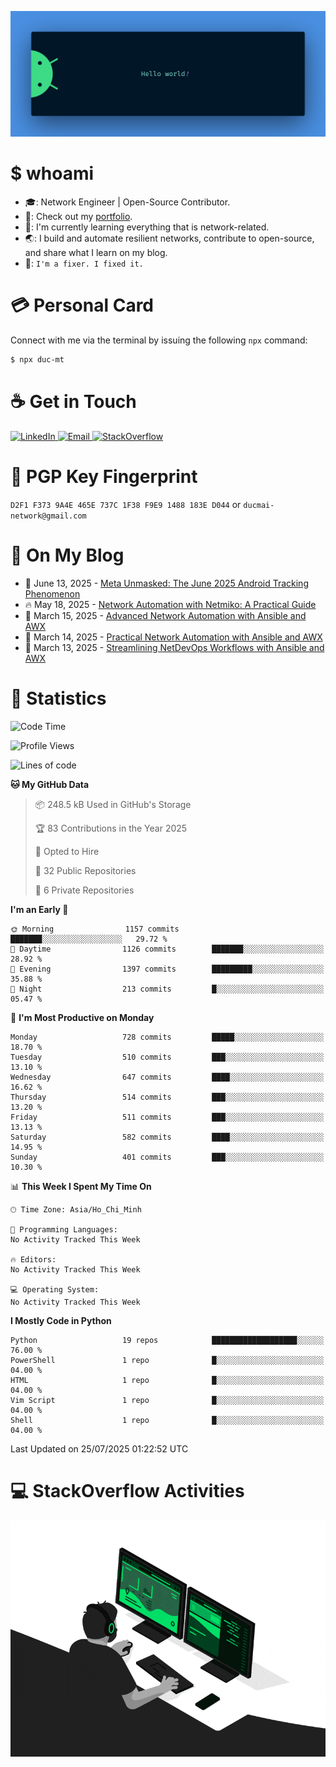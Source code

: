 <p align="center"><img src="assets/banner.png" /></p>

[//]: ![](https://github.com/duke-mai/duke-mai/actions/workflows/waka-stats.yml/badge.svg)
[//]: ![](https://github.com/duke-mai/duke-mai/actions/workflows/latest-blogs.yml/badge.svg)
[//]: ![](https://github.com/duke-mai/duke-mai/actions/workflows/stackoverflow-activities.yml/badge.svg)

# $ whoami

- :mortar_board:: Network Engineer | Open-Source Contributor.
- :telescope:: Check out my [portfolio](https://tandukemai.com/).
- :seedling:: I'm currently learning everything that is network-related.
- :earth_asia:: I build and automate resilient networks, contribute to open-source, and share what I learn on my blog.
- :speech_balloon:: `I'm a fixer. I fixed it.`

# :credit_card: Personal Card

Connect with me via the terminal by issuing the following `npx` command:

```bash
$ npx duc-mt
```

# :coffee: Get in Touch

<a target="_blank" href="https://www.linkedin.com/in/duc-mt">
  <img alt="LinkedIn" src="https://img.shields.io/badge/LinkedIn-0077B5?style=for-the-badge&logo=linkedin&logoColor=white" />
</a>
<a target="_blank" href="mailto:ducmai.network@gmail.com">
  <img alt="Email" src="https://img.shields.io/badge/Gmail-D14836?style=for-the-badge&logo=gmail&logoColor=white" />
</a>
<a target="_blank" href="https://stackoverflow.com/users/16999206/tanducmai">
  <img alt="StackOverflow" src="https://img.shields.io/static/v1?message=Stackoverflow&logo=stackoverflow&label=&color=FE7A16&logoColor=white&labelColor=&style=for-the-badge" />
</a>

# :closed_lock_with_key: PGP Key Fingerprint

`D2F1 F373 9A4E 465E 737C 1F38 F9E9 1488 183E D044` or `ducmai-network@gmail.com`

# :scroll: On My Blog

<!-- BLOG-POST-LIST:START -->
 - 💯 June 13, 2025 - [Meta Unmasked: The June 2025 Android Tracking Phenomenon](https://tandukemai.com/posts/blogs/meta-unmasked-june-2025/)
 - 🔥 May 18, 2025 - [Network Automation with Netmiko: A Practical Guide](https://tandukemai.com/posts/python/network-automation-with-netmiko/)
 - 💫 March 15, 2025 - [Advanced Network Automation with Ansible and AWX](https://tandukemai.com/posts/blogs/advanced-network-automation-with-awx/)
 - 🚀 March 14, 2025 - [Practical Network Automation with Ansible and AWX](https://tandukemai.com/posts/blogs/practical-network-automation-with-ansible/)
 - 🌮 March 13, 2025 - [Streamlining NetDevOps Workflows with Ansible and AWX](https://tandukemai.com/posts/blogs/streamlining-netdevops-workflows-with-ansible-awx/)<!-- BLOG-POST-LIST:END -->

# :1234: Statistics

<!--START_SECTION:waka-->
![Code Time](http://img.shields.io/badge/Code%20Time-262%20hrs%2057%20mins-blue)

![Profile Views](http://img.shields.io/badge/Profile%20Views-0-blue)

![Lines of code](https://img.shields.io/badge/From%20Hello%20World%20I%27ve%20Written-9.1%20million%20lines%20of%20code-blue)

**🐱 My GitHub Data** 

> 📦 248.5 kB Used in GitHub's Storage 
 > 
> 🏆 83 Contributions in the Year 2025
 > 
> 💼 Opted to Hire
 > 
> 📜 32 Public Repositories 
 > 
> 🔑 6 Private Repositories 
 > 
**I'm an Early 🐤** 

```text
🌞 Morning                1157 commits        ███████░░░░░░░░░░░░░░░░░░   29.72 % 
🌆 Daytime                1126 commits        ███████░░░░░░░░░░░░░░░░░░   28.92 % 
🌃 Evening                1397 commits        █████████░░░░░░░░░░░░░░░░   35.88 % 
🌙 Night                  213 commits         █░░░░░░░░░░░░░░░░░░░░░░░░   05.47 % 
```
📅 **I'm Most Productive on Monday** 

```text
Monday                   728 commits         █████░░░░░░░░░░░░░░░░░░░░   18.70 % 
Tuesday                  510 commits         ███░░░░░░░░░░░░░░░░░░░░░░   13.10 % 
Wednesday                647 commits         ████░░░░░░░░░░░░░░░░░░░░░   16.62 % 
Thursday                 514 commits         ███░░░░░░░░░░░░░░░░░░░░░░   13.20 % 
Friday                   511 commits         ███░░░░░░░░░░░░░░░░░░░░░░   13.13 % 
Saturday                 582 commits         ████░░░░░░░░░░░░░░░░░░░░░   14.95 % 
Sunday                   401 commits         ███░░░░░░░░░░░░░░░░░░░░░░   10.30 % 
```


📊 **This Week I Spent My Time On** 

```text
🕑︎ Time Zone: Asia/Ho_Chi_Minh

💬 Programming Languages: 
No Activity Tracked This Week

🔥 Editors: 
No Activity Tracked This Week

💻 Operating System: 
No Activity Tracked This Week
```

**I Mostly Code in Python** 

```text
Python                   19 repos            ███████████████████░░░░░░   76.00 % 
PowerShell               1 repo              █░░░░░░░░░░░░░░░░░░░░░░░░   04.00 % 
HTML                     1 repo              █░░░░░░░░░░░░░░░░░░░░░░░░   04.00 % 
Vim Script               1 repo              █░░░░░░░░░░░░░░░░░░░░░░░░   04.00 % 
Shell                    1 repo              █░░░░░░░░░░░░░░░░░░░░░░░░   04.00 % 
```




 Last Updated on 25/07/2025 01:22:52 UTC
<!--END_SECTION:waka-->

# :computer: StackOverflow Activities

<!-- STACKOVERFLOW:START -->
<!-- STACKOVERFLOW:END -->

<p align="center"><img src="assets/developer.gif" /></p>
